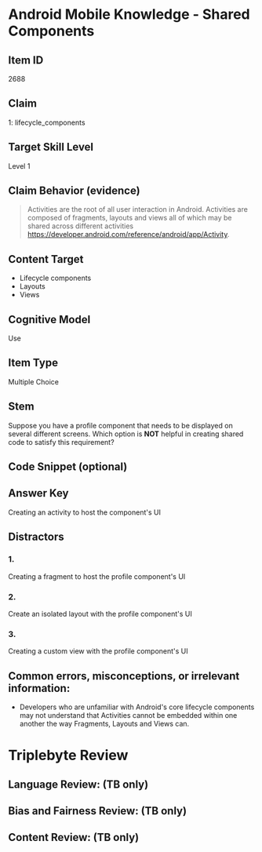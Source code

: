 # Android Mobile Knowledge - Shared Components

## Item ID
2688

## Claim
1: lifecycle_components

## Target Skill Level
Level 1

## Claim Behavior (evidence)
> Activities are the root of all user interaction in Android. Activities are composed
  of fragments, layouts and views all of which may be shared across different
  activities https://developer.android.com/reference/android/app/Activity.

## Content Target
- Lifecycle components
- Layouts
- Views

## Cognitive Model
Use

## Item Type
Multiple Choice

## Stem
Suppose you have a profile component that needs to be displayed on several different screens. Which option is **NOT** helpful in creating shared code to satisfy this requirement?

## Code Snippet (optional)

## Answer Key
Creating an activity to host the component's UI

## Distractors
### 1.
Creating a fragment to host the profile component's UI

### 2.
Create an isolated layout with the profile component's UI

### 3.
Creating a custom view with the profile component's UI

## Common errors, misconceptions, or irrelevant information:
- Developers who are unfamiliar with Android's core lifecycle components may
  not understand that Activities cannot be embedded within one another the way
  Fragments, Layouts and Views can.

# Triplebyte Review

## Language Review: (TB only)

## Bias and Fairness Review: (TB only)

## Content Review: (TB only)
